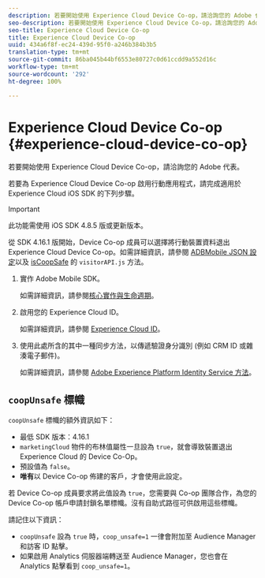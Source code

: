 ```yaml
---
description: 若要開始使用 Experience Cloud Device Co-op，請洽詢您的 Adobe 代表。
seo-description: 若要開始使用 Experience Cloud Device Co-op，請洽詢您的 Adobe 代表。
seo-title: Experience Cloud Device Co-op
title: Experience Cloud Device Co-op
uuid: 434a6f8f-ec24-439d-95f0-a246b384b3b5
translation-type: tm+mt
source-git-commit: 86ba045b44bf6553e80727c0d61ccdd9a552d16c
workflow-type: tm+mt
source-wordcount: '292'
ht-degree: 100%

---
```



# Experience Cloud Device Co-op {#experience-cloud-device-co-op}

若要開始使用 Experience Cloud Device Co-op，請洽詢您的 Adobe 代表。

若要為 Experience Cloud Device Co-op 啟用行動應用程式，請完成適用於 Experience Cloud iOS SDK 的下列步驟。

>[!IMPORTANT]
>
>此功能需使用 iOS SDK 4.8.5 版或更新版本。

從 SDK 4.16.1 版開始，Device Co-op 成員可以選擇將行動裝置資料退出 Experience Cloud Device Co-op。如需詳細資訊，請參閱 [ADBMobile JSON 設定](/help/ios/configuration/json-config/json-config.md)以及 [isCoopSafe](https://docs.adobe.com/content/help/zh-Hant/id-service/using/id-service-api/configurations/coopsafe.html) 的 `visitorAPI.js` 方法。

1. 實作 Adobe Mobile SDK。

   如需詳細資訊，請參閱[核心實作與生命週期](/help/ios/getting-started/dev-qs.md)。
1. 啟用您的 Experience Cloud ID。

   如需詳細資訊，請參閱 [Experience Cloud ID](/help/ios/marketing-cloud/mcvid.md)。
1. 使用此處所含的其中一種同步方法，以傳遞驗證身分識別 (例如 CRM ID 或雜湊電子郵件)。

   如需詳細資訊，請參閱 [Adobe Experience Platform Identity Service 方法](/help/ios/marketing-cloud/mc-methods.md)。

## `coopUnsafe` 標幟

`coopUnsafe` 標幟的額外資訊如下：

* 最低 SDK 版本：4.16.1
* `marketingCloud` 物件的布林值屬性一旦設為 `true`，就會導致裝置退出 Experience Cloud 的 Device Co-Op。
* 預設值為 `false`。
* **唯有**&#x200B;以 Device Co-op 佈建的客戶，才會使用此設定。

若 Device Co-op 成員要求將此值設為 `true`，您需要與 Co-op 團隊合作，為您的 Device Co-op 帳戶申請封鎖名單標幟。沒有自助式路徑可供啟用這些標幟。

請記住以下資訊：

* `coopUnsafe` 設為 `true` 時，`coop_unsafe=1` 一律會附加至 Audience Manager 和訪客 ID 點擊。
* 如果啟用 Analytics 伺服器端轉送至 Audience Manager，您也會在 Analytics 點擊看到 `coop_unsafe=1`。


